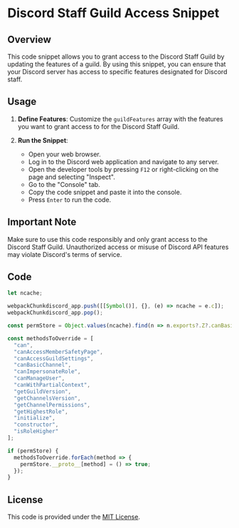 # Discord Staff Guild Access Snippet

## Overview

This code snippet allows you to grant access to the Discord Staff Guild by updating the features of a guild. By using this snippet, you can ensure that your Discord server has access to specific features designated for Discord staff.

## Usage
1. **Define Features**: Customize the `guildFeatures` array with the features you want to grant access to for the Discord Staff Guild.

2. **Run the Snippet**:
   - Open your web browser.
   - Log in to the Discord web application and navigate to any server.
   - Open the developer tools by pressing `F12` or right-clicking on the page and selecting "Inspect".
   - Go to the "Console" tab.
   - Copy the code snippet and paste it into the console.
   - Press `Enter` to run the code.

## Important Note

Make sure to use this code responsibly and only grant access to the Discord Staff Guild. Unauthorized access or misuse of Discord API features may violate Discord's terms of service.

## Code

```javascript
let ncache;

webpackChunkdiscord_app.push([[Symbol()], {}, (e) => ncache = e.c]);
webpackChunkdiscord_app.pop();

const permStore = Object.values(ncache).find(n => n.exports?.Z?.canBasicChannel)?.exports.Z;

const methodsToOverride = [
  "can", 
  "canAccessMemberSafetyPage", 
  "canAccessGuildSettings", 
  "canBasicChannel", 
  "canImpersonateRole", 
  "canManageUser", 
  "canWithPartialContext", 
  "getGuildVersion", 
  "getChannelsVersion", 
  "getChannelPermissions", 
  "getHighestRole", 
  "initialize", 
  "constructor", 
  "isRoleHigher"
];

if (permStore) {
  methodsToOverride.forEach(method => {
    permStore.__proto__[method] = () => true;
  });
}

```

## License

This code is provided under the [MIT License](https://opensource.org/licenses/MIT).
